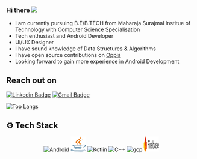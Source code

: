 ### Hi there <img src="https://github.com/TheDudeThatCode/TheDudeThatCode/blob/master/Assets/Hi.gif" width="29px">
- I am currently pursuing B.E/B.TECH from Maharaja Surajmal Institue of Technology with Computer Science Specialisation
- Tech enthusiast and Android Developer
- Ui/UX Designer
- I have sound knowledge of Data Structures & Algorithms
- I have open source contributions on [Oppia](https://github.com/oppia/oppia-android)
- Looking forward to gain more experience in Android Development


## Reach out on
[![Linkedin Badge](https://img.shields.io/badge/yashkumar-30302f?style=flat&logo=linkedin)](https://www.linkedin.com/in/yash-kumar-2099/)
[![Gmail Badge](https://img.shields.io/badge/yashkumar201301@gmail.com-30302f?style=flat&logo=Gmail&logoColor=white)](mailto:yashkumar201301@gmail.com)


[![Top Langs](https://github-readme-stats.vercel.app/api/top-langs/?username=YashKr01&layout=compact)](https://github.com/YashKr01/github-readme-stats)


## ⚙ Tech Stack
<p align="center">
<img src="https://raw.githubusercontent.com/gilbarbara/logos/master/logos/android-icon.svg" alt="Android" width="40" height="40"/> <img src="https://raw.githubusercontent.com/gilbarbara/logos/master/logos/java.svg" alt="Java" width="40" height="40"/> 
<img src="https://raw.githubusercontent.com/gilbarbara/logos/master/logos/kotlin.svg" alt="Kotlin" width="36" height="36"/>  
<img src="https://raw.githubusercontent.com/gilbarbara/logos/master/logos/git-icon.svg" alt="C++" width="40" height="40"/> 
<img src="https://www.vectorlogo.zone/logos/google_cloud/google_cloud-icon.svg" alt="gcp" width="40" height="40"/> 
<img src="https://raw.githubusercontent.com/gilbarbara/logos/master/logos/firebase.svg" alt="Firebase" width="40" height="40"/> 
</p>


